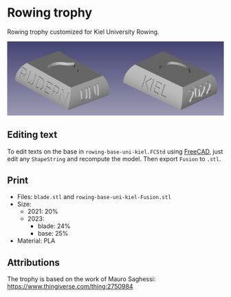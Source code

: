 # Rowing trophy

Rowing trophy customized for Kiel University Rowing.

![3D view of rowing trophy base which has "Rudern Uni Kiel 2022" on the sides](rudern-uni-kiel-trophy.png)

## Editing text

To edit texts on the base in `rowing-base-uni-kiel.FCStd` using [FreeCAD](https://www.freecadweb.org/),
just edit any `ShapeString` and recompute the model. Then export `Fusion` to `.stl`.

## Print

- Files: `blade.stl` and `rowing-base-uni-kiel-Fusion.stl`
- Size:
  - 2021: 20%
  - 2023:
    - blade: 24%
    - base: 25%
- Material: PLA

## Attributions

The trophy is based on the work of Mauro Saghessi: <https://www.thingiverse.com/thing:2750984>
